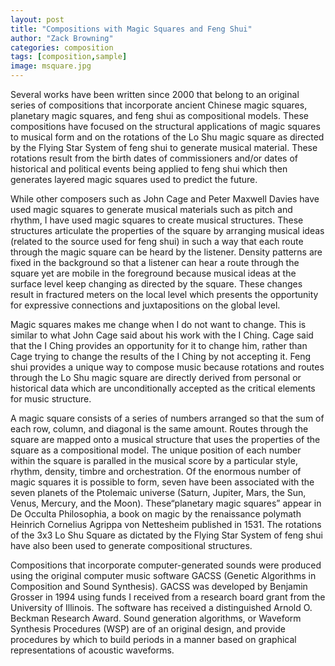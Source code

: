 ```yaml
---
layout: post
title: "Compositions with Magic Squares and Feng Shui"
author: "Zack Browning"
categories: composition
tags: [composition,sample]
image: msquare.jpg
---
```


Several works have been written since 2000 that belong to an original series of compositions that incorporate ancient Chinese magic squares, planetary magic squares, and feng shui as compositional models.  These compositions have focused on the structural applications of magic squares to musical form and on the rotations of the Lo Shu magic square as directed by the Flying Star System of feng shui to generate musical material. These rotations result from the birth dates of commissioners and/or dates of historical and political events being applied to feng shui which then generates layered magic squares used to predict the future. 

While other composers such as John Cage and Peter Maxwell Davies have used magic squares to generate musical materials such as pitch and rhythm, I have used magic squares to create musical structures. These structures articulate the properties of the square by arranging musical ideas (related to the source used for feng shui) in such a way that each route through the magic square can be heard by the listener. Density patterns are fixed in the background so that a listener can hear a route through the square yet are mobile in the foreground because musical ideas at the surface level keep changing as directed by the square. These changes result in fractured meters on the local level which presents the opportunity for expressive connections and juxtapositions on the global level. 

Magic squares makes me change when I do not want to change.  This is similar to what John Cage said about his work with the I Ching. Cage said that the I Ching provides an opportunity for it to change him, rather than Cage trying to change the results of the I Ching by not accepting it. Feng shui provides a unique way to compose music because rotations and routes through the Lo Shu magic square are directly derived from personal or historical data which are unconditionally accepted as the critical elements for music structure. 

A magic square consists of a series of numbers arranged so that the sum of each row, column, and diagonal is the same amount. Routes through the square are mapped onto a musical structure that uses the properties of the square as a compositional model. The unique position of each number within the square is paralled in the musical score by a particular style, rhythm, density, timbre and orchestration. Of the enormous number of magic squares it is possible to form, seven have been associated with the seven planets of the Ptolemaic universe (Saturn, Jupiter, Mars, the Sun, Venus, Mercury, and the Moon).  These“planetary magic squares” appear in De Occulta Philosophia, a book on magic by the renaissance polymath Heinrich Cornelius Agrippa von Nettesheim published in 1531. The rotations of the 3x3 Lo Shu Square as dictated by the Flying Star System of feng shui have also been used to generate compositional structures.
 
Compositions that incorporate computer-generated sounds were produced using the original computer music software GACSS (Genetic Algorithms in Composition and Sound Synthesis).  GACSS was developed by Benjamin Grosser in 1994 using funds I received from a research board grant from the University of Illinois. The software has received a distinguished Arnold O. Beckman Research Award.  Sound generation algorithms, or Waveform Synthesis Procedures (WSP) are of an original design, and provide procedures by which to build periods in a manner based on graphical representations of acoustic waveforms.  
